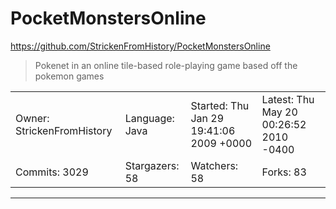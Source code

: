 # PocketMonstersOnline

https://github.com/StrickenFromHistory/PocketMonstersOnline
<blockquote>
Pokenet in an online tile-based role-playing game based off the pokemon games
</blockquote>

<table>
<tr><td>Owner: StrickenFromHistory</td>
    <td>Language: Java</td>
    <td>Started: Thu Jan 29 19:41:06 2009 +0000</td>
    <td>Latest: Thu May 20 00:26:52 2010 -0400</td></tr>
<tr><td>Commits: 3029</td>
    <td>Stargazers: 58</td>
    <td>Watchers: 58</td>
    <td>Forks: 83</td></tr>
</table>

---

